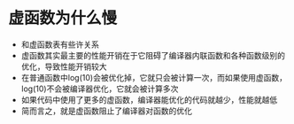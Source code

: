 # 虚函数为什么慢

- 和虚函数表有些许关系
- 虚函数其实最主要的性能开销在于它阻碍了编译器内联函数和各种函数级别的优化，导致性能开销较大
- 在普通函数中log(10)会被优化掉，它就只会被计算一次，而如果使用虚函数，log(10)不会被编译器优化，它就会被计算多次
- 如果代码中使用了更多的虚函数，编译器能优化的代码就越少，性能就越低
- 简而言之，就是虚函数阻止了编译器对函数的优化
